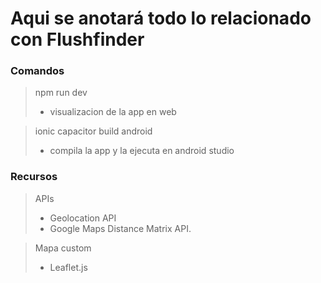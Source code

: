 # Aqui se anotará todo lo relacionado con Flushfinder <br/>

### Comandos
>npm run dev <br/>
> - visualizacion de la app en web

> ionic capacitor build android <br/>
> - compila la app y la ejecuta en android studio


### Recursos
> APIs
> + Geolocation API
> + Google Maps Distance Matrix API.

> Mapa custom
> + Leaflet.js
